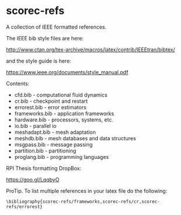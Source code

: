 # scorec-refs
A collection of IEEE formatted references.

The IEEE bib style files are here:

http://www.ctan.org/tex-archive/macros/latex/contrib/IEEEtran/bibtex/

and the style guide is here:

https://www.ieee.org/documents/style_manual.pdf

Contents:
* cfd.bib - computational fluid dynamics
* cr.bib - checkpoint and restart
* errorest.bib - error estimators
* frameworks.bib - application frameworks
* hardware.bib - processors, systems, etc.
* io.bib - parallel io
* meshadapt.bib - mesh adaptation
* meshdb.bib - mesh databases and data structures
* msgpass.bib - message passing 
* partition.bib - partitioning
* proglang.bib - programming languages

RPI Thesis formatting DropBox: 

https://goo.gl/LqqbyO

ProTip. To list multiple references in your latex file do the following:
```
\bibliography{scorec-refs/frameworks,scorec-refs/cr,scorec-refs/errorest}
```
